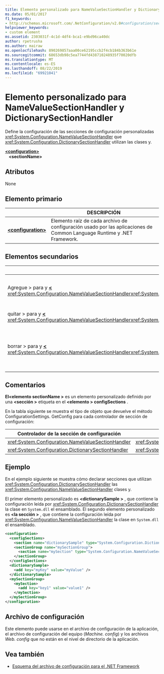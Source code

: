 ```yaml
---
title: Elemento personalizado para NameValueSectionHandler y DictionarySectionHandler
ms.date: 05/01/2017
f1_keywords:
- http://schemas.microsoft.com/.NetConfiguration/v2.0#configuration/sectionName
helpviewer_keywords:
- custom element
ms.assetid: 2303031f-4c1d-4df4-bca1-e9bd96ca40dc
author: rpetrusha
ms.author: mairaw
ms.openlocfilehash: 890269857aaa00ce62195ccb2f4cb184b363b61e
ms.sourcegitcommit: 68653db98c5ea7744fd438710248935f70020dfb
ms.translationtype: MT
ms.contentlocale: es-ES
ms.lasthandoff: 08/22/2019
ms.locfileid: "69921041"
---
```

# <a name="custom-element-for-namevaluesectionhandler-and-dictionarysectionhandler"></a>Elemento personalizado para NameValueSectionHandler y DictionarySectionHandler

Define la configuración de las secciones de configuración personalizadas <xref:System.Configuration.NameValueSectionHandler> que <xref:System.Configuration.DictionarySectionHandler> utilizan las clases y.

[ **\<configuration>** ](configuration-element.md)\
&nbsp;&nbsp; **\<sectionName>**

## <a name="attributes"></a>Atributos

None

## <a name="parent-element"></a>Elemento primario

|     | DESCRIPCIÓN |
| --- | ----------- |
| [ **\<configuration>** ](configuration-element.md) | Elemento raíz de cada archivo de configuración usado por las aplicaciones de Common Language Runtime y .NET Framework. |

## <a name="child-elements"></a>Elementos secundarios

|     | DESCRIPCIÓN |
| --- | ----------- |
| Agregue > para y [ **\<** ](add-element-for-custom-2.md) <xref:System.Configuration.NameValueSectionHandler><xref:System.Configuration.DictionarySectionHandler>  | Agrega la configuración de la aplicación personalizada. |
| quitar > para y [ **\<** ](remove-element-for-custom-2.md) <xref:System.Configuration.NameValueSectionHandler><xref:System.Configuration.DictionarySectionHandler> | Quita un valor definido previamente. |
| borrar > para y [ **\<** ](clear-element-for-custom-2.md) <xref:System.Configuration.NameValueSectionHandler><xref:System.Configuration.DictionarySectionHandler> | Borra todos los valores de configuración definidos previamente en una sección. |

## <a name="remarks"></a>Comentarios

**El\<elemento sectionName >** es un elemento personalizado definido por una  **\<sección >** etiqueta en el  **\<elemento > configSections** .

En la tabla siguiente se muestra el tipo de objeto que devuelve el método ConfigurationSettings. GetConfig para cada controlador de sección de configuración:

| Controlador de la sección de configuración                        | Tipo devuelto                                                |
| ---------------------------------------------------- | ---------------------------------------------------------- |
| <xref:System.Configuration.NameValueSectionHandler>  | <xref:System.Collections.Specialized.NameValueCollection>  |
| <xref:System.Configuration.DictionarySectionHandler> | <xref:System.Collections.IDictionary>                      |

## <a name="example"></a>Ejemplo

En el ejemplo siguiente se muestra cómo declarar secciones que utilizan <xref:System.Configuration.DictionarySectionHandler> las <xref:System.Configuration.NameValueSectionHandler> clases y.

El primer elemento personalizado es  **\<dictionarySample >** , que contiene la configuración leída por <xref:System.Configuration.DictionarySectionHandler> la clase en `System.dll` el ensamblado. El segundo elemento personalizado es  **\<la sección >** , que contiene la configuración leída por <xref:System.Configuration.NameValueSectionHandler> la clase en `System.dll` el ensamblado.

```xml
<configuration>
  <configSections>
    <section name="dictionarySample" type="System.Configuration.DictionarySectionHandler,System" />
    <sectionGroup name="mySectionGroup">
      <section name="mySection" type="System.Configuration.NameValueSectionHandler,System" />
    </sectionGroup>
  </configSections>
  <dictionarySample>
    <add key="myKey" value="myValue" />
  </dictionarySample>
  <mySectionGroup>
    <mySection>
      <add key="key1" value="value1" />
    </mySection>
  </mySectionGroup>
</configuration>
```

## <a name="configuration-file"></a>Archivo de configuración

Este elemento puede usarse en el archivo de configuración de la aplicación, el archivo de configuración del equipo (*Machine. config*) y los archivos *Web. config* que no están en el nivel de directorio de la aplicación.

## <a name="see-also"></a>Vea también

- [Esquema del archivo de configuración para el .NET Framework](index.md)
